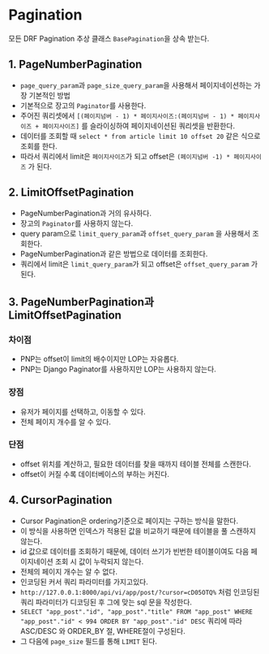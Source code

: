 # Pagination

모든 DRF Pagination 추상 클래스 `BasePagination`을 상속 받는다.

## 1. PageNumberPagination

- `page_query_param`과 `page_size_query_param`을 사용해서 페이지네이션하는 가장 기본적인 방법
- 기본적으로 장고의 `Paginator`를 사용한다.
- 주어진 쿼리셋에서 `[(페이지넘버 - 1) * 페이지사이즈:(페이지넘버 - 1) * 페이지사이즈 + 페이지사이즈]` 를 슬라이싱하여 페이지네이션된 쿼리셋을 반환한다.
- 데이터를 조회할 때 `select * from article limit 10 offset 20` 같은 식으로 조회를 한다.
- 따라서 쿼리에서 limit은 `페이지사이즈`가 되고 offset은 `(페이지넘버 -1) * 페이지사이즈` 가 된다.

## 2. LimitOffsetPagination

- PageNumberPagination과 거의 유사하다.
- 장고의 `Paginator`를 사용하지 않는다.
- query param으로 `limit_query_param`과 `offset_query_param` 을 사용해서 조회한다.
- PageNumberPagination과 같은 방법으로 데이터를 조회한다.
- 쿼리에서 limit은 `limit_query_param`가 되고 offset은 `offset_query_param` 가 된다.

## 3. PageNumberPagination과 LimitOffsetPagination

### 차이점

- PNP는 offset이 limit의 배수이지만 LOP는 자유롭다.
- PNP는 Django Paginator를 사용하지만 LOP는 사용하지 않는다.

### 장점

- 유저가 페이지를 선택하고, 이동할 수 있다.
- 전체 페이지 개수를 알 수 있다.

### 단점

- offset 위치를 계산하고, 필요한 데이터를 찾을 때까지 테이블 전체를 스캔한다.
- offset이 커질 수록 데이터베이스의 부하는 커진다.

## 4. CursorPagination

- Cursor Pagination은 ordering기준으로 페이지는 구하는 방식을 말한다.
- 이 방식을 사용하면 인덱스가 적용된 값을 비교하기 때문에 테이블을 풀 스캔하지 않는다.
- id 값으로 데이터를 조회하기 때문에, 데이터 쓰기가 빈번한 테이블이여도 다음 페이지네이션 조회 시 값이 누락되지 않는다.
- 전체의 페이지 개수는 알 수 없다.
- 인코딩된 커서 쿼리 파라미터를 가지고있다.
- `http://127.0.0.1:8000/api/vi/app/post/?cursor=cD05OTQ%` 처럼 인코딩된 쿼리 파라미터가 디코딩된 후 그에 맞는 sql 문을 작성한다.
- `SELECT "app_post"."id", "app_post"."title" FROM "app_post" WHERE "app_post"."id" < 994 ORDER BY "app_post"."id" DESC` 쿼리에 따라 ASC/DESC 와 ORDER_BY 절, WHERE절이 구성된다.
- 그 다음에 `page_size` 필드를 통해 `LIMIT` 된다.
